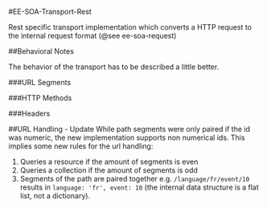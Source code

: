 #EE-SOA-Transport-Rest

Rest specific transport implementation which converts a HTTP request to the internal request format (@see ee-soa-request)

##Behavioral Notes

The behavior of the transport has to be described a little better.

###URL Segments

###HTTP Methods

###Headers

##URL Handling - Update
While path segments were only paired if the id was numeric, the new implementation supports non numerical ids. This
implies some new rules for the url handling:

  1. Queries a resource if the amount of segments is even
  2. Queries a collection if the amount of segments is odd
  3. Segments of the path are paired together e.g. `/language/fr/event/10` results in `language: 'fr', event: 10` (the
    internal data structure is a flat list, not a dictionary).